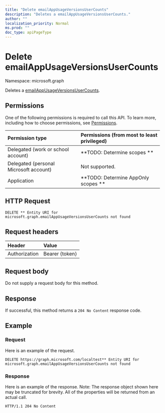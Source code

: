 ```yaml
---
title: "Delete emailAppUsageVersionsUserCounts"
description: "Deletes a emailAppUsageVersionsUserCounts."
author: ""
localization_priority: Normal
ms.prod: ""
doc_type: apiPageType
---
```


# Delete emailAppUsageVersionsUserCounts

Namespace: microsoft.graph

Deletes a [emailAppUsageVersionsUserCounts](../resources/emailappusageversionsusercounts.md).

## Permissions
One of the following permissions is required to call this API. To learn more, including how to choose permissions, see [Permissions](/concepts/permissions-reference.md).

|Permission type|Permissions (from most to least privileged)|
|:---|:---|
|Delegated (work or school account)|**TODO: Determine scopes **|
|Delegated (personal Microsoft account)|Not supported.|
|Application|**TODO: Determine AppOnly scopes **|

## HTTP Request
<!-- {
  "blockType": "ignored"
}
-->
``` http
DELETE ** Entity URI for microsoft.graph.emailAppUsageVersionsUserCounts not found
```

## Request headers
|Header|Value|
|:---|:---|
|Authorization|Bearer {token}|

## Request body
Do not supply a request body for this method.

## Response
If successful, this method returns a `204 No Content` response code.

## Example

### Request
Here is an example of the request.
<!-- {
  "blockType": "request",
  "name": "delete_emailappusageversionsusercounts"
}
-->
``` http
DELETE https://graph.microsoft.com/localtest** Entity URI for microsoft.graph.emailAppUsageVersionsUserCounts not found
```

### Response
Here is an example of the response. Note: The response object shown here may be truncated for brevity. All of the properties will be returned from an actual call.
<!-- {
  "blockType": "response",
  "truncated": true
}
-->
``` http
HTTP/1.1 204 No Content
```

